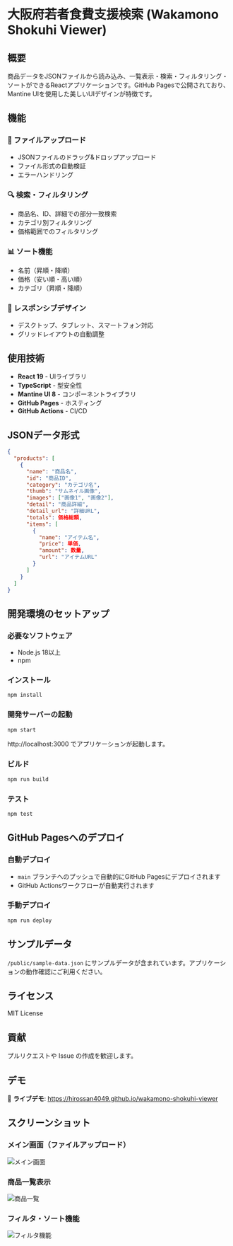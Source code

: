 # 大阪府若者食費支援検索 (Wakamono Shokuhi Viewer)

## 概要
商品データをJSONファイルから読み込み、一覧表示・検索・フィルタリング・ソートができるReactアプリケーションです。GitHub Pagesで公開されており、Mantine UIを使用した美しいUIデザインが特徴です。

## 機能

### 📂 ファイルアップロード
- JSONファイルのドラッグ&ドロップアップロード
- ファイル形式の自動検証
- エラーハンドリング

### 🔍 検索・フィルタリング
- 商品名、ID、詳細での部分一致検索
- カテゴリ別フィルタリング
- 価格範囲でのフィルタリング

### 📊 ソート機能
- 名前（昇順・降順）
- 価格（安い順・高い順）
- カテゴリ（昇順・降順）

### 📱 レスポンシブデザイン
- デスクトップ、タブレット、スマートフォン対応
- グリッドレイアウトの自動調整

## 使用技術

- **React 19** - UIライブラリ
- **TypeScript** - 型安全性
- **Mantine UI 8** - コンポーネントライブラリ
- **GitHub Pages** - ホスティング
- **GitHub Actions** - CI/CD

## JSONデータ形式

```json
{
  "products": [
    {
      "name": "商品名",
      "id": "商品ID",
      "category": "カテゴリ名",
      "thumb": "サムネイル画像",
      "images": ["画像1", "画像2"],
      "detail": "商品詳細",
      "detail_url": "詳細URL",
      "totals": 価格総額,
      "items": [
        {
          "name": "アイテム名",
          "price": 単価,
          "amount": 数量,
          "url": "アイテムURL"
        }
      ]
    }
  ]
}
```

## 開発環境のセットアップ

### 必要なソフトウェア
- Node.js 18以上
- npm

### インストール
```bash
npm install
```

### 開発サーバーの起動
```bash
npm start
```
http://localhost:3000 でアプリケーションが起動します。

### ビルド
```bash
npm run build
```

### テスト
```bash
npm test
```

## GitHub Pagesへのデプロイ

### 自動デプロイ
- `main` ブランチへのプッシュで自動的にGitHub Pagesにデプロイされます
- GitHub Actionsワークフローが自動実行されます

### 手動デプロイ
```bash
npm run deploy
```

## サンプルデータ

`/public/sample-data.json` にサンプルデータが含まれています。アプリケーションの動作確認にご利用ください。

## ライセンス

MIT License

## 貢献

プルリクエストや Issue の作成を歓迎します。

## デモ

🚀 **ライブデモ**: https://hirossan4049.github.io/wakamono-shokuhi-viewer

## スクリーンショット

### メイン画面（ファイルアップロード）
![メイン画面](./docs/main-screen.png)

### 商品一覧表示
![商品一覧](./docs/product-list.png)

### フィルタ・ソート機能
![フィルタ機能](./docs/filters.png)